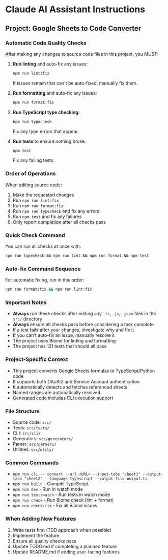 # Claude AI Assistant Instructions

## Project: Google Sheets to Code Converter

### Automatic Code Quality Checks

After making any changes to source code files in this project, you MUST:

1. **Run linting** and auto-fix any issues:
   ```bash
   npm run lint:fix
   ```
   If issues remain that can't be auto-fixed, manually fix them.

2. **Run formatting** and auto-fix any issues:
   ```bash
   npm run format:fix
   ```

3. **Run TypeScript type checking**:
   ```bash
   npm run typecheck
   ```
   Fix any type errors that appear.

4. **Run tests** to ensure nothing broke:
   ```bash
   npm test
   ```
   Fix any failing tests.

### Order of Operations

When editing source code:
1. Make the requested changes
2. Run `npm run lint:fix` 
3. Run `npm run format:fix`
4. Run `npm run typecheck` and fix any errors
5. Run `npm test` and fix any failures
6. Only report completion after all checks pass

### Quick Check Command

You can run all checks at once with:
```bash
npm run typecheck && npm run lint && npm run format && npm test
```

### Auto-fix Command Sequence

For automatic fixing, run in this order:
```bash
npm run format:fix && npm run lint:fix
```

### Important Notes

- **Always** run these checks after editing any `.ts`, `.js`, `.json` files in the `src/` directory
- **Always** ensure all checks pass before considering a task complete
- If a test fails after your changes, investigate why and fix it
- If you can't auto-fix an issue, manually resolve it
- The project uses Biome for linting and formatting
- The project has 121 tests that should all pass

### Project-Specific Context

- This project converts Google Sheets formulas to TypeScript/Python code
- It supports both OAuth2 and Service Account authentication
- It automatically detects and fetches referenced sheets
- Named ranges are automatically resolved
- Generated code includes CLI execution support

### File Structure

- Source code: `src/`
- Tests: `src/tests/`
- CLI: `src/cli/`
- Generators: `src/generators/`
- Parser: `src/parsers/`
- Utilities: `src/utils/`

### Common Commands

- `npm run cli -- convert --url <URL> --input-tabs "sheet1" --output-tabs "sheet2" --language typescript --output-file output.ts`
- `npm run build` - Compile TypeScript
- `npm run dev` - Run in watch mode
- `npm run test:watch` - Run tests in watch mode
- `npm run check` - Run Biome check (lint + format)
- `npm run check:fix` - Fix all Biome issues

### When Adding New Features

1. Write tests first (TDD approach when possible)
2. Implement the feature
3. Ensure all quality checks pass
4. Update TODO.md if completing a planned feature
5. Update README.md if adding user-facing features